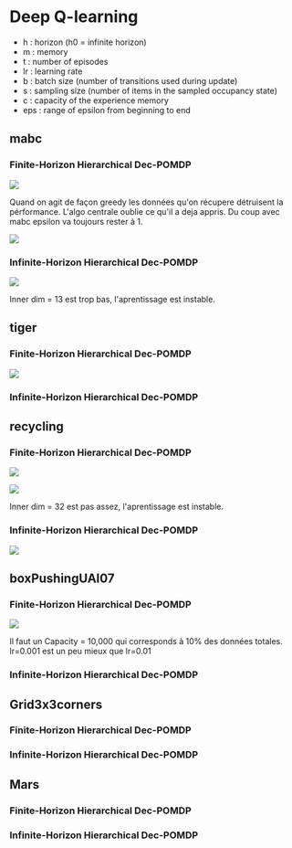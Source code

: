 # Deep Q-learning

* h : horizon (h0 = infinite horizon)
* m : memory
* t : number of episodes
* lr : learning rate
* b : batch size (number of transitions used during update)
* s : sampling size (number of items in the sampled occupancy state)
* c : capacity of the experience memory
* eps : range of epsilon from beginning to end

## mabc

### Finite-Horizon Hierarchical Dec-POMDP

![](https://i.imgur.com/PF80dtj.png)

Quand on agit de façon greedy les données qu'on récupere détruisent la pérformance. L'algo centrale oublie ce qu'il a deja appris. Du coup avec mabc epsilon va toujours rester à 1.

![](https://i.imgur.com/svMmsZv.png)

### Infinite-Horizon Hierarchical Dec-POMDP

![](https://i.imgur.com/I4kQlkO.png)

Inner dim = 13 est trop bas, l'aprentissage est instable.

## tiger

### Finite-Horizon Hierarchical Dec-POMDP

![](https://i.imgur.com/cIZd0mV.png)

### Infinite-Horizon Hierarchical Dec-POMDP


## recycling

### Finite-Horizon Hierarchical Dec-POMDP

![](https://i.imgur.com/wTeEbdY.png)

![](https://i.imgur.com/nYCM3pP.png)

Inner dim = 32 est pas assez, l'aprentissage est instable.

### Infinite-Horizon Hierarchical Dec-POMDP

![](https://i.imgur.com/Wm9sqMU.png)

## boxPushingUAI07

### Finite-Horizon Hierarchical Dec-POMDP

![](https://i.imgur.com/LGp1smo.png)

Il faut un Capacity = 10,000 qui corresponds à 10% des données totales. lr=0.001 est un peu mieux que lr=0.01

### Infinite-Horizon Hierarchical Dec-POMDP


## Grid3x3corners

### Finite-Horizon Hierarchical Dec-POMDP

### Infinite-Horizon Hierarchical Dec-POMDP


## Mars

### Finite-Horizon Hierarchical Dec-POMDP

### Infinite-Horizon Hierarchical Dec-POMDP
